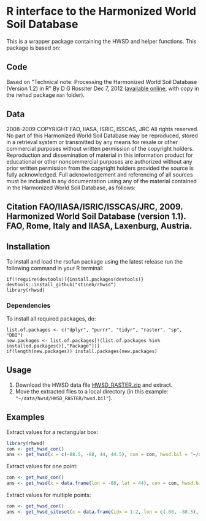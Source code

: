 # R interface to the Harmonized World Soil Database

This is a wrapper package containing the HWSD and helper functions. This package is based on:

## Code
Based on "Technical note: Processing the Harmonized World Soil Database (Version 1.2) in R" By D G Rossiter Dec 7, 2012 ([available online](http://www.itc.nl/~rossiter/teach/R/R_HWSD.pdf), with copy in the rwhsd package `man` folder).

## Data

2008-2009 COPYRIGHT FAO, IIASA, ISRIC, ISSCAS, JRC 
All rights reserved. No part of this Harmonized World Soil Database may be reproduced, stored in a retrieval system or transmitted by any means for resale or other commercial purposes without written permission of the copyright holders. Reproduction and dissemination of material in this information product for educational or other noncommercial purposes are authorized without any prior written permission from the copyright holders provided the source is fully acknowledged. Full acknowledgement and referencing of all sources must be included in any documentation using any of the material contained in the Harmonized World Soil Database, as follows:

## Citation FAO/IIASA/ISRIC/ISSCAS/JRC, 2009. Harmonized World Soil Database (version 1.1). FAO, Rome, Italy and IIASA, Laxenburg, Austria.
    
    
## Installation

To install and load the rsofun package using the latest release run the following command in your R terminal: 
```{r}
if(!require(devtools)){install.packages(devtools)}
devtools::install_github("stineb/rhwsd")
library(rhwsd)
```

### Dependencies

To install all required packages, do:
```{r}
list.of.packages <- c("dplyr", "purrr", "tidyr", "raster", "sp", "DBI")
new.packages <- list.of.packages[!(list.of.packages %in% installed.packages()[,"Package"])]
if(length(new.packages)) install.packages(new.packages)
```
    
## Usage

1. Download the HWSD data file [HWSD_RASTER.zip](http://webarchive.iiasa.ac.at/Research/LUC/External-World-soil-database/HWSD_Data/HWSD_RASTER.zip) and extract.
2. Move the extracted files to a local directory (in this example: `"~/data/hwsd/HWSD_RASTER/hwsd.bil"`).

## Examples

Extract values for a rectangular box:
```r
library(rhwsd)
con <- get_hwsd_con()
ans <- get_hwsd(x = c(-88.5, -88, 44, 44.5), con = con, hwsd.bil = "~/data/hwsd/HWSD_RASTER/hwsd.bil")
```

Extract values for one point:
```r
con <- get_hwsd_con()
ans <- get_hwsd(x = data.frame(lon = -88, lat = 44), con = con, hwsd.bil = "~/data/hwsd/HWSD_RASTER/hwsd.bil")
```

Extract values for multiple points:
```r
con <- get_hwsd_con()
ans <- get_hwsd_siteset(x = data.frame(idx = 1:2, lon = c(-88, -88.5), lat = c(44, 44.5)), con = con, hwsd.bil = "~/data/hwsd/HWSD_RASTER/hwsd.bil")
```